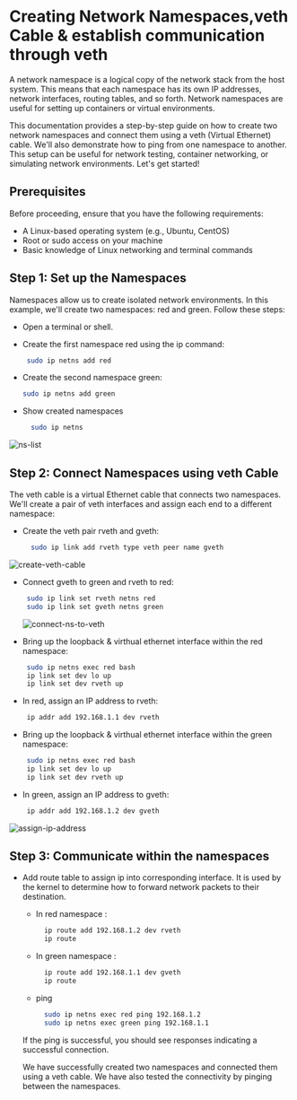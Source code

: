 # Creating Network Namespaces,veth Cable & establish communication through veth

A network namespace is a logical copy of the network stack from the host system. This means that each namespace has its own IP addresses, network interfaces, routing tables, and so forth. Network namespaces are useful for setting up containers or virtual environments.

This documentation provides a step-by-step guide on how to create two network namespaces and connect them using a veth (Virtual Ethernet) cable. We'll also demonstrate how to ping from one namespace to another. This setup can be useful for network testing, container networking, or simulating network environments. Let's get started!


## Prerequisites

Before proceeding, ensure that you have the following requirements:

  - A Linux-based operating system (e.g., Ubuntu, CentOS)
  - Root or sudo access on your machine
  - Basic knowledge of Linux networking and terminal commands

## Step 1: Set up the Namespaces

Namespaces allow us to create isolated network environments. In this example, we'll create two namespaces: red and green. Follow these steps:

  - Open a terminal or shell.
  - Create the first namespace red using the ip command:

     ``` bash
      sudo ip netns add red
     ```
  - Create the second namespace green:
      ``` bash
      sudo ip netns add green
     ```
  - Show created namespaces
      ``` bash
        sudo ip netns
      ```
      
![ns-list](https://github.com/linckon/create-network-namspace-and-connect-with-veth-cable/assets/12873582/b03f967c-0701-492e-976e-c0e972300afb)



## Step 2: Connect Namespaces using veth Cable

The veth cable is a virtual Ethernet cable that connects two namespaces. We'll create a pair of veth interfaces and assign each end to a different namespace:
  - Create the veth pair rveth and gveth:
  
    ``` bash
      sudo ip link add rveth type veth peer name gveth
    ```
  ![create-veth-cable](https://github.com/linckon/create-network-namspace-and-connect-with-veth-cable/assets/12873582/ad9e4ba0-9297-4adf-a35b-444640fd9e8d)
  
 - Connect gveth to green and rveth to red:
     ``` bash
      sudo ip link set rveth netns red
      sudo ip link set gveth netns green
     ```

     ![connect-ns-to-veth](https://github.com/linckon/create-network-namspace-and-connect-with-veth-cable/assets/12873582/d98ec89f-2d43-4690-8450-f602105f2075)


  - Bring up the loopback & virthual ethernet interface within the red namespace:
     ``` bash
      sudo ip netns exec red bash
      ip link set dev lo up
      ip link set dev rveth up
     ```

  - In red, assign an IP address to rveth:
     ``` bash
      ip addr add 192.168.1.1 dev rveth
     ```

   - Bring up the loopback & virthual ethernet interface within the green namespace:
     ``` bash
      sudo ip netns exec red bash
      ip link set dev lo up
      ip link set dev rveth up
     ```

  - In green, assign an IP address to gveth:
       ``` bash
        ip addr add 192.168.1.2 dev gveth
       ```

![assign-ip-address](https://github.com/linckon/create-network-namspace-and-connect-with-veth-cable/assets/12873582/69c5aaa2-827d-4458-b3b8-49fc17965018)


 ## Step 3: Communicate within the namespaces

   - Add route table to assign ip into corresponding interface.  It is used by the kernel to determine how to forward network packets to their destination.
     
       - In red namespace :
            ``` bash
              ip route add 192.168.1.2 dev rveth
              ip route
            ```
         
        - In green namespace :
          
             ``` bash
               ip route add 192.168.1.1 dev gveth
               ip route
             ```
             
        - ping
          
            ``` bash
              sudo ip netns exec red ping 192.168.1.2
              sudo ip netns exec green ping 192.168.1.1
            ```
     If the ping is successful, you should see responses indicating a successful connection.

     We have successfully created two namespaces and connected them using a veth cable. We have also tested the connectivity by pinging between the namespaces.
